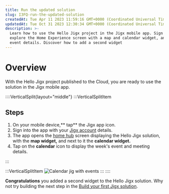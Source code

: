 ```yaml
---
title: Run the updated solution
slug: I3FQ-run-the-updated-solution
createdAt: Tue Apr 11 2023 11:59:16 GMT+0000 (Coordinated Universal Time)
updatedAt: Tue Oct 31 2023 12:30:34 GMT+0000 (Coordinated Universal Time)
description: >-
  Learn how to use the Hello Jigx project in the Jigx mobile app. Sign in,
  explore the Home Experience screen with a map and calendar widget, and view
  event details. Discover how to add a second widget
---
```


# Overview

With the Hello Jigx project published to the Cloud, you are ready to use the solution in the Jigx mobile app.

::::VerticalSplit{layout="middle"} :::VerticalSplitItem

## Steps

1. On your mobile device,\*\* tap\*\* the Jigx app icon.
2. Sign into the app with your [Jigx account](../creating-an-account.md) details.
3. The app opens the [home hub](../../building-apps-with-jigx/ui/home-hub/home-hub.md) screen displaying the Hello Jigx solution, with the **map widget,** and next to it the **calendar widget.**
4. Tap on the **calendar** icon to display the week's event and meeting details.

:::

:::VerticalSplitItem ![Calendar jig with events](https://archbee-image-uploads.s3.amazonaws.com/x7vdIDH6-ScTprfmi2XXX/llVmWJB0_YgJaxr7KD_sh_calendarlight.PNG) ::: ::::

**Congratulations** you added a second widget to the Hello Jigx solution. Why not try building the next step in the [Build your first Jigx solution](https://docs.jigx.com/create-an-app-from-scratch).
